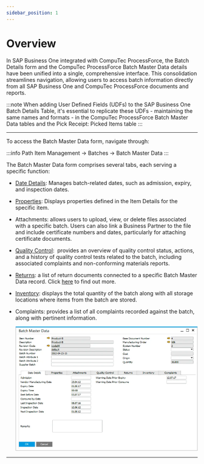 ```yaml
---
sidebar_position: 1
---
```


# Overview

In SAP Business One integrated with CompuTec ProcessForce, the Batch Details form and the CompuTec ProcessForce Batch Master Data details have been unified into a single, comprehensive interface. This consolidation streamlines navigation, allowing users to access batch information directly from all SAP Business One and CompuTec ProcessForce documents and reports.

:::note
When adding User Defined Fields (UDFs) to the SAP Business One Batch Details Table, it's essential to replicate these UDFs - maintaining the same names and formats - in the CompuTec ProcessForce Batch Master Data tables and the Pick Receipt: Picked Items table
:::

---

To access the Batch Master Data form, navigate through:

:::info Path
    Item Management → Batches → Batch Master Data
:::

The Batch Master Data form comprises several tabs, each serving a specific function:

- [Date Details](date-details-tab.md): Manages batch-related dates, such as admission, expiry, and inspection dates.
- [Properties](/docs/processforce/user-guide/inventory/batch-control/batch-master-data/properties-tab/): Displays properties defined in the Item Details for the specific item.
- Attachments: allows users to upload, view, or delete files associated with a specific batch. Users can also link a Business Partner to the file and include certificate numbers and dates, particularly for attaching certificate documents.
- [Quality Control](/docs/processforce/user-guide/inventory/batch-control/batch-master-data/quality-control-tab/):  provides an overview of quality control status, actions, and a history of quality control tests related to the batch, including associated complaints and non-conforming materials reports.
- [Returns](/docs/processforce/user-guide/inventory/batch-control/batch-master-data/returns-tab/): a list of return documents connected to a specific Batch Master Data record. Click [here](returns-tab.md) to find out more.
- [Inventory](/docs/processforce/user-guide/inventory/batch-control/batch-master-data/batch-inventory-tab/): displays the total quantity of the batch along with all storage locations where items from the batch are stored.
- Complaints: provides a list of all complaints recorded against the batch, along with pertinent information.

    ![Batch Master Data](./media/overview/batch-master-data.webp)

---
